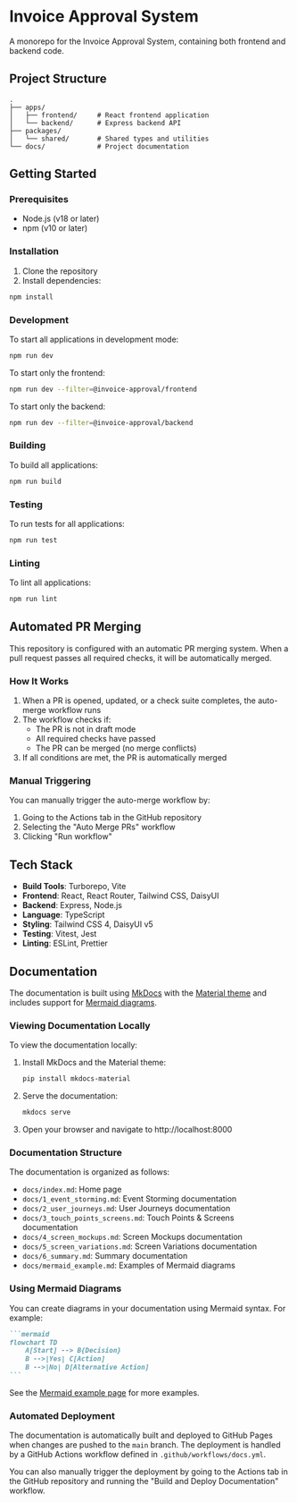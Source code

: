 # Invoice Approval System

A monorepo for the Invoice Approval System, containing both frontend and backend code.

## Project Structure

```
.
├── apps/
│   ├── frontend/     # React frontend application
│   └── backend/      # Express backend API
├── packages/
│   └── shared/       # Shared types and utilities
└── docs/             # Project documentation
```

## Getting Started

### Prerequisites

- Node.js (v18 or later)
- npm (v10 or later)

### Installation

1. Clone the repository
2. Install dependencies:

```bash
npm install
```

### Development

To start all applications in development mode:

```bash
npm run dev
```

To start only the frontend:

```bash
npm run dev --filter=@invoice-approval/frontend
```

To start only the backend:

```bash
npm run dev --filter=@invoice-approval/backend
```

### Building

To build all applications:

```bash
npm run build
```

### Testing

To run tests for all applications:

```bash
npm run test
```

### Linting

To lint all applications:

```bash
npm run lint
```

## Automated PR Merging

This repository is configured with an automatic PR merging system. When a pull request passes all required checks, it will be automatically merged.

### How It Works

1. When a PR is opened, updated, or a check suite completes, the auto-merge workflow runs
2. The workflow checks if:
   - The PR is not in draft mode
   - All required checks have passed
   - The PR can be merged (no merge conflicts)
3. If all conditions are met, the PR is automatically merged

### Manual Triggering

You can manually trigger the auto-merge workflow by:

1. Going to the Actions tab in the GitHub repository
2. Selecting the "Auto Merge PRs" workflow
3. Clicking "Run workflow"

## Tech Stack

- **Build Tools**: Turborepo, Vite
- **Frontend**: React, React Router, Tailwind CSS, DaisyUI
- **Backend**: Express, Node.js
- **Language**: TypeScript
- **Styling**: Tailwind CSS 4, DaisyUI v5
- **Testing**: Vitest, Jest
- **Linting**: ESLint, Prettier

## Documentation

The documentation is built using [MkDocs](https://www.mkdocs.org/) with the [Material theme](https://squidfunk.github.io/mkdocs-material/) and includes support for [Mermaid diagrams](https://mermaid.js.org/).

### Viewing Documentation Locally

To view the documentation locally:

1. Install MkDocs and the Material theme:

   ```bash
   pip install mkdocs-material
   ```

2. Serve the documentation:

   ```bash
   mkdocs serve
   ```

3. Open your browser and navigate to http://localhost:8000

### Documentation Structure

The documentation is organized as follows:

- `docs/index.md`: Home page
- `docs/1_event_storming.md`: Event Storming documentation
- `docs/2_user_journeys.md`: User Journeys documentation
- `docs/3_touch_points_screens.md`: Touch Points & Screens documentation
- `docs/4_screen_mockups.md`: Screen Mockups documentation
- `docs/5_screen_variations.md`: Screen Variations documentation
- `docs/6_summary.md`: Summary documentation
- `docs/mermaid_example.md`: Examples of Mermaid diagrams

### Using Mermaid Diagrams

You can create diagrams in your documentation using Mermaid syntax. For example:

````markdown
```mermaid
flowchart TD
    A[Start] --> B{Decision}
    B -->|Yes| C[Action]
    B -->|No| D[Alternative Action]
```
````

See the [Mermaid example page](docs/mermaid_example.md) for more examples.

### Automated Deployment

The documentation is automatically built and deployed to GitHub Pages when changes are pushed to the `main` branch. The deployment is handled by a GitHub Actions workflow defined in `.github/workflows/docs.yml`.

You can also manually trigger the deployment by going to the Actions tab in the GitHub repository and running the "Build and Deploy Documentation" workflow.
